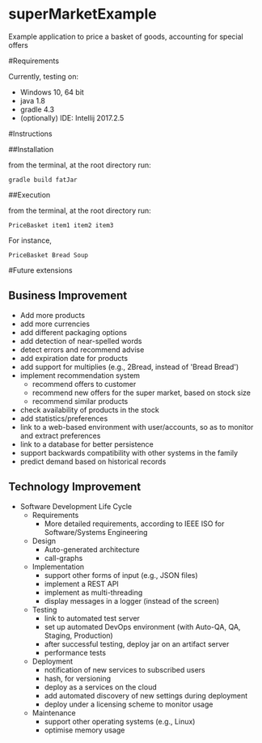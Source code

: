 # superMarketExample
Example application to price a basket of goods, accounting for special offers


#Requirements

Currently, testing on:

- Windows 10, 64 bit
- java 1.8
- gradle 4.3
- (optionally) IDE: Intellij 2017.2.5

#Instructions

##Installation

from the terminal, at the root directory run:

`gradle build fatJar`

##Execution

from the terminal, at the root directory run:

`PriceBasket item1 item2 item3`


For instance,

`PriceBasket Bread Soup`



#Future extensions

## Business Improvement
- Add more products
- add more currencies
- add different packaging options
- add detection of near-spelled words
- detect errors and recommend advise
- add expiration date for products
- add support for multiplies (e.g., 2Bread, instead of 'Bread Bread')
- implement recommendation system
    - recommend offers to customer
    - recommend new offers for the super market, based on stock size
    - recommend similar products
- check availability of products in the stock
- add statistics/preferences
- link to a web-based environment with user/accounts, so as to monitor and extract preferences
- link to a database for better persistence
- support backwards compatibility with other systems in the family
- predict demand based on historical records


## Technology Improvement

- Software Development Life Cycle
    - Requirements
        - More detailed requirements, according to IEEE ISO for Software/Systems Engineering
    - Design
        - Auto-generated architecture
        - call-graphs
    - Implementation
        - support other forms of input (e.g., JSON files)
        - implement a REST API
        - implement as multi-threading
        - display messages in a logger (instead of the screen)
    - Testing
        - link to automated test server
        - set up automated DevOps environment (with Auto-QA, QA, Staging, Production)
        - after successful testing, deploy jar on an artifact server
        - performance tests
    - Deployment
        - notification of new services to subscribed users
        - hash, for versioning
        - deploy as a services on the cloud
        - add automated discovery of new settings during deployment
        - deploy under a licensing scheme to monitor usage
    - Maintenance
        - support other operating systems (e.g., Linux)
        - optimise memory usage
        
